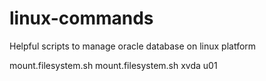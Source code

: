 # linux-commands
Helpful scripts to manage oracle database on linux platform

mount.filesystem.sh <device> <mountpoint>
mount.filesystem.sh xvda u01
